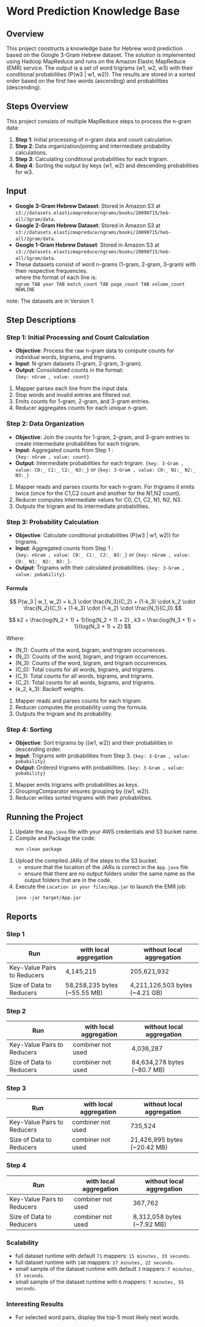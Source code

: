 # Word Prediction Knowledge Base

## Overview

This project constructs a knowledge base for Hebrew word prediction based on the Google 3-Gram Hebrew dataset. The solution is implemented using Hadoop MapReduce and runs on the Amazon Elastic MapReduce (EMR) service. The output is a set of word trigrams (w1, w2, w3) with their conditional probabilities \(P(w3 | w1, w2)\). The results are stored in a sorted order based on the first two words (ascending) and probabilities (descending).

## Steps Overview

This project consists of multiple MapReduce steps to process the n-gram data:

1. **Step 1**: Initial processing of n-gram data and count calculation.
2. **Step 2**: Data organization/joining and intermediate probability calculations.
3. **Step 3**: Calculating conditional probabilities for each trigram.
4. **Step 4**: Sorting the output by keys (w1, w2) and descending probabilities for w3.

## Input

- **Google 3-Gram Hebrew Dataset**: Stored in Amazon S3 at `s3://datasets.elasticmapreduce/ngrams/books/20090715/heb-all/3gram/data`.
- **Google 2-Gram Hebrew Dataset**: Stored in Amazon S3 at `s3://datasets.elasticmapreduce/ngrams/books/20090715/heb-all/2gram/data`.
- **Google 1-Gram Hebrew Dataset**: Stored in Amazon S3 at `s3://datasets.elasticmapreduce/ngrams/books/20090715/heb-all/1gram/data`.
- These datasets consist of word n-grams (1-gram, 2-gram, 3-gram) with their respective frequencies.<br>
  where the format of each line is:<br>
  `ngram TAB year TAB match_count TAB page_count TAB volume_count NEWLINE`

note: The datasets are in Version 1.

## Step Descriptions

### Step 1: Initial Processing and Count Calculation

- **Objective**: Process the raw n-gram data to compute counts for individual words, bigrams, and trigrams.
- **Input**: N-gram datasets (1-gram, 2-gram, 3-gram).
- **Output**: Consolidated counts in the format: <br> `{key: nGram , value: count}`

1. Mapper parses each line from the input data.
2. Stop words and invalid entries are filtered out.
3. Emits counts for 1-gram, 2-gram, and 3-gram entries.
4. Reducer aggregates counts for each unique n-gram.

### Step 2: Data Organization

- **Objective**: Join the counts for 1-gram, 2-gram, and 3-gram entries to create intermediate probabilities for each trigram.
- **Input**: Aggregated counts from Step 1 : <br> `{key: nGram , value: count}`.
- **Output**: Intermediate probabilities for each trigram. `{key: 3-Gram , value: C0:_ C1:_ C2:_ N3:_}` or `{key: 3-Gram , value: C0:_ N1:_ N2:_ N3:_}`

1. Mapper reads and parses counts for each n-gram. For trigrams it emits twice (once for the C1,C2 count and another for the N1,N2 count).
2. Reducer computes intermediate values for C0, C1, C2, N1, N2, N3.
3. Outputs the trigram and its intermediate probabilities.

### Step 3: Probability Calculation

- **Objective**: Calculate conditional probabilities \(P(w3 | w1, w2)\) for trigrams.
- **Input**: Aggregated counts from Step 1 : <br> `{key: nGram , value: C0:_ C1:_ C2:_ N3:_}` or `{key: nGram , value: C0:_ N1:_ N2:_ N3:_}`.
- **Output**: Trigrams with their calculated probabilities. `{key: 3-Gram , value: pobability}`.

#### Formula

$$
P(w_3 | w_1, w_2) = k_3 \cdot \frac{N_3}{C_2} + (1-k_3) \cdot k_2 \cdot \frac{N_2}{C_1} + (1-k_3) \cdot (1-k_2) \cdot \frac{N_1}{C_0}
$$

$$
k2 = \frac{log(N_2 + 1) + 1}{log(N_2 + 1) + 2}  ,  k3 = \frac{log(N_3 + 1) + 1}{log(N_3 + 1) + 2}
$$

Where:

- \(N_1\): Counts of the word, bigram, and trigram occurrences.
- \(N_2\): Counts of the word, bigram, and trigram occurrences.
- \(N_3\): Counts of the word, bigram, and trigram occurrences.
- \(C_0\): Total counts for all words, bigrams, and trigrams.
- \(C_1\): Total counts for all words, bigrams, and trigrams.
- \(C_2\): Total counts for all words, bigrams, and trigrams.
- \(k_2, k_3\): Backoff weights.

1. Mapper reads and parses counts for each trigram.
2. Reducer computes the probability using the formula.
3. Outputs the trigram and its probability.

### Step 4: Sorting

- **Objective**: Sort trigrams by \((w1, w2)\) and their probabilities in descending order.
- **Input**: Trigrams with probabilities from Step 3. `{key: 3-Gram , value: pobability}`
- **Output**: Ordered trigrams with probabilities. `{key: 3-Gram , value: pobability}`

1. Mapper emits trigrams with probabilities as keys.
2. GroupingComparator ensures grouping by \((w1, w2)\).
3. Reducer writes sorted trigrams with their probabilities.

## Running the Project

1. Update the `App.java` file with your AWS credentials and S3 bucket name.
2. Compile and Package the code:
   ```
   mvn clean package
   ```
3. Upload the compiled JARs of the steps to the S3 bucket.
   - ensure that the location of the JARs is correct in the `App.java` file.
   - ensure that there are no output folders under the same name as the output folders that are in the code.
4. Execute the `Location in your files/App.jar` to launch the EMR job:
   ```
   java -jar target/App.jar
   ```

## Reports

### Step 1

| Run                         | with local aggregation        | without local aggregation       |
|-----------------------------|-------------------------------|---------------------------------|
| Key-Value Pairs to Reducers | 4,145,215                     | 205,621,932                     |
| Size of Data to Reducers    | 58,258,235 bytes (~55.55 MB)  | 4,211,126,503 bytes (~4.21 GB)  |

### Step 2

| Run                         | with local aggregation | without local aggregation    |
|-----------------------------|------------------------|------------------------------|
| Key-Value Pairs to Reducers | combiner not used      | 4,036,287                    |
| Size of Data to Reducers    | combiner not used      | 84,634,278 bytes (~80.7 MB)  |

### Step 3

| Run                         | with local aggregation | without local aggregation     |
|-----------------------------|------------------------|-------------------------------|
| Key-Value Pairs to Reducers | combiner not used      | 735,524                       |
| Size of Data to Reducers    | combiner not used      | 21,426,995 bytes (~20.42 MB)  |

### Step 4

| Run                         | with local aggregation | without local aggregation   |
|-----------------------------|------------------------|-----------------------------|
| Key-Value Pairs to Reducers | combiner not used      | 367,762                     |
| Size of Data to Reducers    | combiner not used      | 8,312,058 bytes (~7.92 MB)  |



### Scalability

- full dataset runtime with default `71` mappers: `15 minutes, 33 seconds`.
- full dataset runtime with `140` mappers: `17 minutes, 22 seconds`.
- small sample of the dataset runtime with default `3` mappers: `7 minutes, 57 seconds`.
- small sample of the dataset runtime with `6` mappers: `7 minutes, 55 seconds`.

### Interesting Results

- For selected word pairs, display the top-5 most likely next words.
